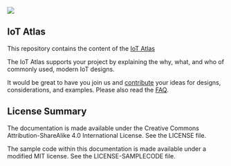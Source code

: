 ![](https://codebuild.us-west-2.amazonaws.com/badges?uuid=eyJlbmNyeXB0ZWREYXRhIjoiTmR3cllNQ09temo0MXVWU0JnWUswL09LeTdCRmM1QTZyTHAwVElRVHNIaDh2b3NRME1FRU85V2w3cmg2aWFJWlpPM1I5Z1JtcW0wU2FZV1U0SmxFNWNFPSIsIml2UGFyYW1ldGVyU3BlYyI6ImsrNTlZVHlMSHpCcjVFSngiLCJtYXRlcmlhbFNldFNlcmlhbCI6MX0%3D&branch=master)
## IoT Atlas

This repository contains the content of the [IoT Atlas](http://iotatlas.net) 

The IoT Atlas supports your project by explaining the why, what, and who of commonly used, modern IoT designs.

It would be great to have you join us and [contribute](https://github.com/aws/iot-atlas/blob/master/CONTRIBUTING.md) your ideas for designs, considerations, and examples. Please also read the [FAQ](https://github.com/aws/iot-atlas/blob/master/FAQ.md). 

## License Summary

The documentation is made available under the Creative Commons Attribution-ShareAlike 4.0 International License. See the LICENSE file.

The sample code within this documentation is made available under a modified MIT license. See the LICENSE-SAMPLECODE file.
